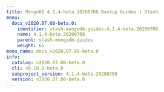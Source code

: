 ```yaml
---
title: MongoDB 4.1.4-beta.20200708 Backup Guides | Stash
menu:
  docs_v2020.07.08-beta.0:
    identifier: stash-mongodb-guides-4.1.4-beta.20200708
    name: 4.1.4-beta.20200708
    parent: stash-mongodb-guides
    weight: 65
menu_name: docs_v2020.07.08-beta.0
info:
  catalog: v2020.07.08-beta.0
  cli: v0.10.0-beta.0
  subproject_version: 4.1.4-beta.20200708
  version: v2020.07.08-beta.0
---
```


